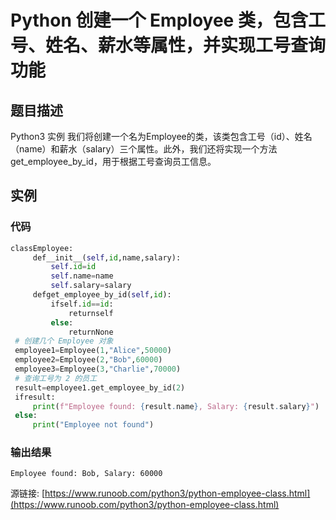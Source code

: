 # Python 创建一个 Employee 类，包含工号、姓名、薪水等属性，并实现工号查询功能

## 题目描述
Python3 实例
我们将创建一个名为Employee的类，该类包含工号（id）、姓名（name）和薪水（salary）三个属性。此外，我们还将实现一个方法get_employee_by_id，用于根据工号查询员工信息。

## 实例
### 代码
```python
classEmployee:
     def__init__(self,id,name,salary):
         self.id=id
         self.name=name
         self.salary=salary
     defget_employee_by_id(self,id):
         ifself.id==id:
             returnself
         else:
             returnNone
 # 创建几个 Employee 对象
 employee1=Employee(1,"Alice",50000)
 employee2=Employee(2,"Bob",60000)
 employee3=Employee(3,"Charlie",70000)
 # 查询工号为 2 的员工
 result=employee1.get_employee_by_id(2)
 ifresult:
     print(f"Employee found: {result.name}, Salary: {result.salary}")
 else:
     print("Employee not found")
```
### 输出结果
```
Employee found: Bob, Salary: 60000
```
源链接: [https://www.runoob.com/python3/python-employee-class.html](https://www.runoob.com/python3/python-employee-class.html)
